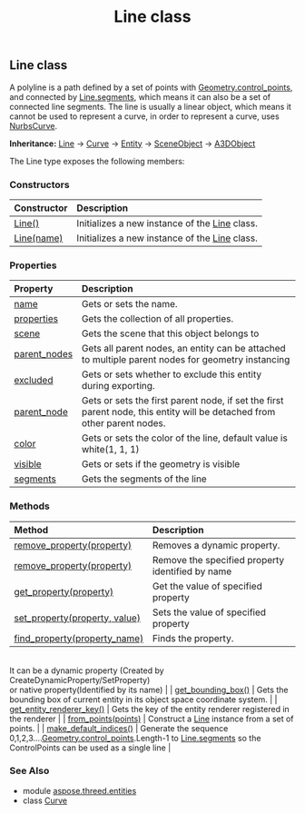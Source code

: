 ﻿---
title: Line class
second_title: Aspose.3D for Python via .NET API References
description: 
type: docs
weight: 160
url: /python-net/aspose.threed.entities/line/
is_root: false
---

## Line class

A polyline is a path defined by a set of points with [Geometry.control_points](/3d/python-net/aspose.threed.entities/geometry#control_points), and connected by [Line.segments](/3d/python-net/aspose.threed.entities/line#segments),
which means it can also be a set of connected line segments.
The line is usually a linear object, which means it cannot be used to represent a curve, in order to represent a curve, uses [NurbsCurve](/3d/python-net/aspose.threed.entities/nurbscurve).



**Inheritance:** [Line](/3d/python-net/aspose.threed.entities/line) → 
[Curve](/3d/python-net/aspose.threed.entities/curve) → 
[Entity](/3d/python-net/aspose.threed/entity) → 
[SceneObject](/3d/python-net/aspose.threed/sceneobject) → 
[A3DObject](/3d/python-net/aspose.threed/a3dobject)



The Line type exposes the following members:

### Constructors
| Constructor | Description |
| :- | :- |
| [Line()](/3d/python-net/aspose.threed.entities/line/__init__/#) | Initializes a new instance of the [Line](/3d/python-net/aspose.threed.entities/line) class. |
| [Line(name)](/3d/python-net/aspose.threed.entities/line/__init__/#str) | Initializes a new instance of the [Line](/3d/python-net/aspose.threed.entities/line) class. |


### Properties
| Property | Description |
| :- | :- |
| [name](/3d/python-net/aspose.threed.entities/line/name) | Gets or sets the name. |
| [properties](/3d/python-net/aspose.threed.entities/line/properties) | Gets the collection of all properties. |
| [scene](/3d/python-net/aspose.threed.entities/line/scene) | Gets the scene that this object belongs to |
| [parent_nodes](/3d/python-net/aspose.threed.entities/line/parent_nodes) | Gets all parent nodes, an entity can be attached to multiple parent nodes for geometry instancing |
| [excluded](/3d/python-net/aspose.threed.entities/line/excluded) | Gets or sets whether to exclude this entity during exporting. |
| [parent_node](/3d/python-net/aspose.threed.entities/line/parent_node) | Gets or sets the first parent node, if set the first parent node, this entity will be detached from other parent nodes. |
| [color](/3d/python-net/aspose.threed.entities/line/color) | Gets or sets the color of the line, default value is white(1, 1, 1) |
| [visible](/3d/python-net/aspose.threed.entities/line/visible) | Gets or sets if the geometry is visible |
| [segments](/3d/python-net/aspose.threed.entities/line/segments) | Gets the segments of the line |


### Methods
| Method | Description |
| :- | :- |
| [remove_property(property)](/3d/python-net/aspose.threed.entities/line/remove_property/#Property) | Removes a dynamic property. |
| [remove_property(property)](/3d/python-net/aspose.threed.entities/line/remove_property/#str) | Remove the specified property identified by name |
| [get_property(property)](/3d/python-net/aspose.threed.entities/line/get_property/#str) | Get the value of specified property |
| [set_property(property, value)](/3d/python-net/aspose.threed.entities/line/set_property/#str-any) | Sets the value of specified property |
| [find_property(property_name)](/3d/python-net/aspose.threed.entities/line/find_property/#str) | Finds the property.<br/>It can be a dynamic property (Created by CreateDynamicProperty/SetProperty) <br/>or native property(Identified by its name) |
| [get_bounding_box()](/3d/python-net/aspose.threed.entities/line/get_bounding_box/#) | Gets the bounding box of current entity in its object space coordinate system. |
| [get_entity_renderer_key()](/3d/python-net/aspose.threed.entities/line/get_entity_renderer_key/#) | Gets the key of the entity renderer registered in the renderer |
| [from_points(points)](/3d/python-net/aspose.threed.entities/line/from_points/#list) | Construct a [Line](/3d/python-net/aspose.threed.entities/line) instance from a set of points. |
| [make_default_indices()](/3d/python-net/aspose.threed.entities/line/make_default_indices/#) | Generate the sequence 0,1,2,3....[Geometry.control_points](/3d/python-net/aspose.threed.entities/geometry#control_points).Length-1 to [Line.segments](/3d/python-net/aspose.threed.entities/line#segments) so the ControlPoints can be used as a single line |


### See Also

* module [aspose.threed.entities](../)
* class [Curve](/3d/python-net/aspose.threed.entities/curve)
